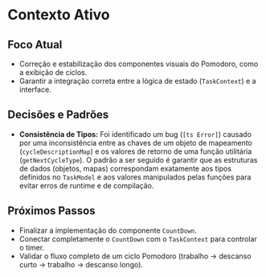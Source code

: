 # Contexto Ativo

## Foco Atual

- Correção e estabilização dos componentes visuais do Pomodoro, como a exibição
  de ciclos.
- Garantir a integração correta entre a lógica de estado (`TaskContext`) e a
  interface.

## Decisões e Padrões

- **Consistência de Tipos:** Foi identificado um bug (`[ts Error]`) causado por
  uma inconsistência entre as chaves de um objeto de mapeamento
  (`cycleDescriptionMap`) e os valores de retorno de uma função utilitária
  (`getNextCycleType`). O padrão a ser seguido é garantir que as estruturas de
  dados (objetos, mapas) correspondam exatamente aos tipos definidos no
  `TaskModel` e aos valores manipulados pelas funções para evitar erros de
  runtime e de compilação.

## Próximos Passos

- Finalizar a implementação do componente `CountDown`.
- Conectar completamente o `CountDown` com o `TaskContext` para controlar o
  timer.
- Validar o fluxo completo de um ciclo Pomodoro (trabalho -> descanso curto ->
  trabalho -> descanso longo).
